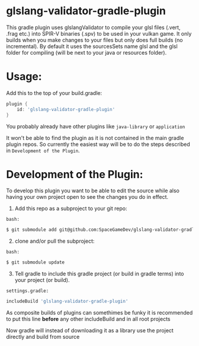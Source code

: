 # glslang-validator-gradle-plugin

This gradle plugin uses glslangValidator to compile your glsl files (.vert, .frag etc.) into SPIR-V binaries (.spv) to be used in your vulkan game. 
It only builds when you make changes to your files but only does full builds (no incremental).
By default it uses the sourcesSets name glsl and the glsl folder for compiling (will be next to your java or resources folder).



# Usage: 

Add this to the top of your build.gradle: 
```groovy
plugin {
	id: 'glslang-validator-gradle-plugin'
}
```
You probably already have other plugins like `java-library` or `application`


It won't be able to find the plugin as it is not contained in the main gradle plugin repos.
So currently the easiest way will be to do the steps described in `Development of the Plugin`.



# Development of the Plugin:
 
To develop this plugin you want to be able to edit the source while also having your own project open to see the changes you do in effect.

1. Add this repo as a subproject to your git repo:

`bash:`
```bash
$ git submodule add git@github.com:SpaceGameDev/glslang-validator-gradle-plugin.git glslang-validator-gradle-plugin
```

2. clone and/or pull the subproject:

`bash:`
```bash
$ git submodule update
```

3. Tell gradle to include this gradle project (or build in gradle terms) into your project (or build).

`settings.gradle:` 
```groovy
includeBuild 'glslang-validator-gradle-plugin'
```
As composite builds of plugins can somethimes be funky it is recommended to put this line **before** any other includeBuild and in all root projects

Now gradle will instead of downloading it as a library use the project directly and build from source
